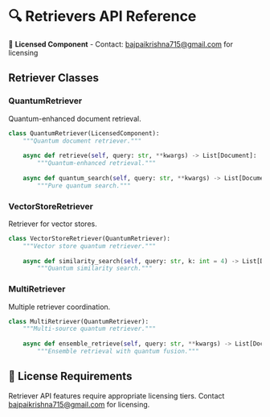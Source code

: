 # 🔍 Retrievers API Reference

🔐 **Licensed Component** - Contact: [bajpaikrishna715@gmail.com](mailto:bajpaikrishna715@gmail.com) for licensing

## Retriever Classes

### QuantumRetriever

Quantum-enhanced document retrieval.

```python
class QuantumRetriever(LicensedComponent):
    """Quantum document retriever."""
    
    async def retrieve(self, query: str, **kwargs) -> List[Document]:
        """Quantum-enhanced retrieval."""
        
    async def quantum_search(self, query: str, **kwargs) -> List[Document]:
        """Pure quantum search."""
```

### VectorStoreRetriever

Retriever for vector stores.

```python
class VectorStoreRetriever(QuantumRetriever):
    """Vector store quantum retriever."""
    
    async def similarity_search(self, query: str, k: int = 4) -> List[Document]:
        """Quantum similarity search."""
```

### MultiRetriever

Multiple retriever coordination.

```python
class MultiRetriever(QuantumRetriever):
    """Multi-source quantum retriever."""
    
    async def ensemble_retrieve(self, query: str, **kwargs) -> List[Document]:
        """Ensemble retrieval with quantum fusion."""
```

## 🔐 License Requirements

Retriever API features require appropriate licensing tiers. Contact [bajpaikrishna715@gmail.com](mailto:bajpaikrishna715@gmail.com) for licensing.

